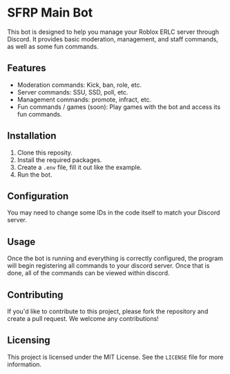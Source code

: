 # SFRP Main Bot

This bot is designed to help you manage your Roblox ERLC server through Discord. It provides basic moderation, management, and staff commands, as well as some fun commands.

## Features

- Moderation commands: Kick, ban, role, etc.
- Server commands: SSU, SSD, poll, etc.
- Management commands: promote, infract, etc.
- Fun commands / games (soon): Play games with the bot and access its fun commands.

## Installation

1. Clone this reposity.
2. Install the required packages.
3. Create a `.env` file, fill it out like the example.
4. Run the bot.

## Configuration

You may need to change some IDs in the code itself to match your Discord server.

## Usage

Once the bot is running and everything is correctly configured, the program will begin registering all commands to your discord server. Once that is done, all of the commands can be viewed within discord.

## Contributing

If you'd like to contribute to this project, please fork the repository and create a pull request. We welcome any contributions!

## Licensing

This project is licensed under the MIT License. See the `LICENSE` file for more information.